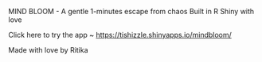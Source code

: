 MIND BLOOM - A gentle 1-minutes escape from chaos
Built in R Shiny with love

Click here to try the app ~
https://tishizzle.shinyapps.io/mindbloom/

Made with love by Ritika

